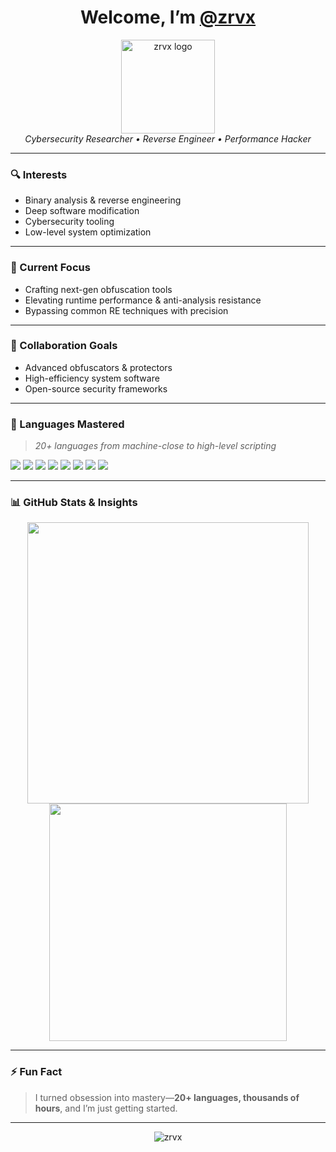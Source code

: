 <h1 align="center">Welcome, I’m <a href="https://github.com/zrvx" target="_blank">@zrvx</a></h1>

<p align="center">
  <img src="your-logo.png" width="150" alt="zrvx logo"><br>
  <i>Cybersecurity Researcher • Reverse Engineer • Performance Hacker</i>
</p>

---

### 🔍 Interests

- Binary analysis & reverse engineering  
- Deep software modification  
- Cybersecurity tooling  
- Low-level system optimization  

---

### 🚀 Current Focus

- Crafting next-gen obfuscation tools  
- Elevating runtime performance & anti-analysis resistance  
- Bypassing common RE techniques with precision

---

### 🤝 Collaboration Goals

- Advanced obfuscators & protectors  
- High-efficiency system software  
- Open-source security frameworks  

---

### 🧠 Languages Mastered

> *20+ languages from machine-close to high-level scripting*

<p align="left">
  <img src="https://img.shields.io/badge/C-00599C?style=for-the-badge&logo=c&logoColor=white">
  <img src="https://img.shields.io/badge/C++-00599C?style=for-the-badge&logo=c%2B%2B&logoColor=white">
  <img src="https://img.shields.io/badge/Assembly-6E4C13?style=for-the-badge&logo=gnubash&logoColor=white">
  <img src="https://img.shields.io/badge/Python-3776AB?style=for-the-badge&logo=python&logoColor=white">
  <img src="https://img.shields.io/badge/Rust-000000?style=for-the-badge&logo=rust&logoColor=white">
  <img src="https://img.shields.io/badge/Go-00ADD8?style=for-the-badge&logo=go&logoColor=white">
  <img src="https://img.shields.io/badge/JavaScript-F7DF1E?style=for-the-badge&logo=javascript&logoColor=black">
  <img src="https://img.shields.io/badge/Linux-FCC624?style=for-the-badge&logo=linux&logoColor=black">
</p>

---

### 📊 GitHub Stats & Insights

<p align="center">
  <img src="https://github-readme-stats.vercel.app/api?username=zrvx&show_icons=true&theme=react&hide_border=true&count_private=true" width="450">
  <img src="https://github-readme-stats.vercel.app/api/top-langs/?username=zrvx&layout=compact&theme=react&hide_border=true&langs_count=20&hide=html,css" width="380">
</p>

---

### ⚡ Fun Fact

> I turned obsession into mastery—**20+ languages, thousands of hours**, and I’m just getting started.

---

<p align="center">
  <img src="https://komarev.com/ghpvc/?username=zrvx&label=Profile%20views&color=blue&style=flat" alt="zrvx" />
</p>
